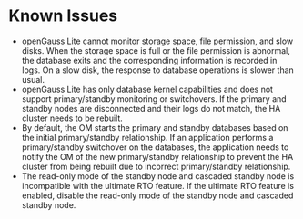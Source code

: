 # Known Issues<a name="EN-US_TOPIC_0289899194"></a>

-   openGauss Lite cannot monitor storage space, file permission, and slow disks. When the storage space is full or the file permission is abnormal, the database exits and the corresponding information is recorded in logs. On a slow disk, the response to database operations is slower than usual.
-   openGauss Lite has only database kernel capabilities and does not support primary/standby monitoring or switchovers. If the primary and standby nodes are disconnected and their logs do not match, the HA cluster needs to be rebuilt.
-   By default, the OM starts the primary and standby databases based on the initial primary/standby relationship. If an application performs a primary/standby switchover on the databases, the application needs to notify the OM of the new primary/standby relationship to prevent the HA cluster from being rebuilt due to incorrect primary/standby relationship.
-   The read-only mode of the standby node and cascaded standby node is incompatible with the ultimate RTO feature. If the ultimate RTO feature is enabled, disable the read-only mode of the standby node and cascaded standby node.

